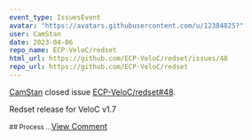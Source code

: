 ```yaml
---
event_type: IssuesEvent
avatar: "https://avatars.githubusercontent.com/u/12384825?"
user: CamStan
date: 2023-04-06
repo_name: ECP-VeloC/redset
html_url: https://github.com/ECP-VeloC/redset/issues/48
repo_url: https://github.com/ECP-VeloC/redset
---
```


<a href='https://github.com/CamStan' target='_blank'>CamStan</a> closed issue <a href='https://github.com/ECP-VeloC/redset/issues/48' target='_blank'>ECP-VeloC/redset#48</a>.

<p>Redset release for VeloC v1.7</p><small>## Process...</small><a href='https://github.com/ECP-VeloC/redset/issues/48' target='_blank'>View Comment</a>